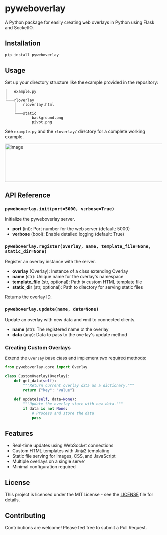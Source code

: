 # pyweboverlay

A Python package for easily creating web overlays in Python using Flask and SocketIO.

## Installation

```bash
pip install pyweboverlay
```

## Usage

Set up your directory structure like the example provided in the repository:

```
│   example.py
│
└───rloverlay
    │   rloverlay.html
    │
    └───static
            background.png
            pivot.png
```

See `example.py` and the `rloverlay/` directory for a complete working example.

<img width="584" height="124" alt="image" src="https://github.com/user-attachments/assets/a81631ee-38f7-4795-8a9e-4d5131adce98" />

## API Reference

### `pyweboverlay.init(port=5000, verbose=True)`

Initialize the pyweboverlay server.

- **port** (int): Port number for the web server (default: 5000)
- **verbose** (bool): Enable detailed logging (default: True)

### `pyweboverlay.register(overlay, name, template_file=None, static_dir=None)`

Register an overlay instance with the server.

- **overlay** (Overlay): Instance of a class extending Overlay
- **name** (str): Unique name for the overlay's namespace
- **template_file** (str, optional): Path to custom HTML template file
- **static_dir** (str, optional): Path to directory for serving static files

Returns the overlay ID.

### `pyweboverlay.update(name, data=None)`

Update an overlay with new data and emit to connected clients.

- **name** (str): The registered name of the overlay
- **data** (any): Data to pass to the overlay's update method

### Creating Custom Overlays

Extend the `Overlay` base class and implement two required methods:

```python
from pyweboverlay.core import Overlay

class CustomOverlay(Overlay):
    def get_data(self):
        """Return current overlay data as a dictionary."""
        return {"key": "value"}
    
    def update(self, data=None):
        """Update the overlay state with new data."""
        if data is not None:
            # Process and store the data
            pass
```

## Features

- Real-time updates using WebSocket connections
- Custom HTML templates with Jinja2 templating
- Static file serving for images, CSS, and JavaScript
- Multiple overlays on a single server
- Minimal configuration required

## License

This project is licensed under the MIT License - see the [LICENSE](https://github.com/chrisrca/pyweboverlay/blob/main/LICENSE) file for details.

## Contributing

Contributions are welcome! Please feel free to submit a Pull Request.
